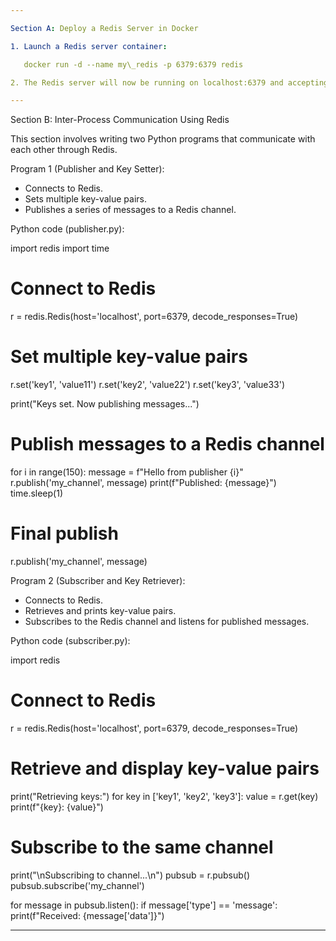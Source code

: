 ```yaml
---

Section A: Deploy a Redis Server in Docker

1. Launch a Redis server container:

   docker run -d --name my\_redis -p 6379:6379 redis

2. The Redis server will now be running on localhost:6379 and accepting client connections.

---
```


Section B: Inter-Process Communication Using Redis

This section involves writing two Python programs that communicate with each other through Redis.

Program 1 (Publisher and Key Setter):

* Connects to Redis.
* Sets multiple key-value pairs.
* Publishes a series of messages to a Redis channel.

Python code (publisher.py):

import redis
import time

# Connect to Redis

r = redis.Redis(host='localhost', port=6379, decode\_responses=True)

# Set multiple key-value pairs

r.set('key1', 'value11')
r.set('key2', 'value22')
r.set('key3', 'value33')

print("Keys set. Now publishing messages...")

# Publish messages to a Redis channel

for i in range(150):
message = f"Hello from publisher {i}"
r.publish('my\_channel', message)
print(f"Published: {message}")
time.sleep(1)

# Final publish

r.publish('my\_channel', message)

Program 2 (Subscriber and Key Retriever):

* Connects to Redis.
* Retrieves and prints key-value pairs.
* Subscribes to the Redis channel and listens for published messages.

Python code (subscriber.py):

import redis

# Connect to Redis

r = redis.Redis(host='localhost', port=6379, decode\_responses=True)

# Retrieve and display key-value pairs

print("Retrieving keys:")
for key in \['key1', 'key2', 'key3']:
value = r.get(key)
print(f"{key}: {value}")

# Subscribe to the same channel

print("\nSubscribing to channel...\n")
pubsub = r.pubsub()
pubsub.subscribe('my\_channel')

for message in pubsub.listen():
if message\['type'] == 'message':
print(f"Received: {message\['data']}")

---
